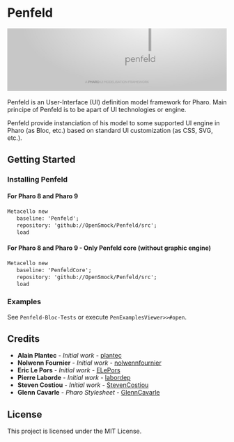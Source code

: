 # Penfeld

![Penfeld Banner](PenfeldBanner.jpg)

Penfeld is an User-Interface (UI) definition model framework for Pharo.
Main principe of Penfeld is to be apart of UI technologies or engine.

Penfeld provide instanciation of his model to some supported UI engine in Pharo (as Bloc, etc.) based on standard UI customization (as CSS, SVG, etc.).

## Getting Started

### Installing Penfeld

#### For Pharo 8 and Pharo 9

```Smalltalk
Metacello new
   baseline: 'Penfeld';
   repository: 'github://OpenSmock/Penfeld/src';
   load
```

#### For Pharo 8 and Pharo 9 - Only Penfeld core (without graphic engine)

```Smalltalk
Metacello new
   baseline: 'PenfeldCore';
   repository: 'github://OpenSmock/Penfeld/src';
   load
```

### Examples

See `Penfeld-Bloc-Tests` or execute `PenExamplesViewer>>#open`.

## Credits

* **Alain Plantec** - *Initial work* - [plantec](https://github.com/plantec)
* **Nolwenn Fournier** - *Initial work* - [nolwennfournier](https://github.com/nolwennfournier)
* **Eric Le Pors** - *Initial work* - [ELePors](https://github.com/ELePors)
* **Pierre Laborde** - *Initial work* - [labordep](https://github.com/labordep)
* **Steven Costiou** - *Initial work* - [StevenCostiou](https://github.com/StevenCostiou)
* **Glenn Cavarle** - *Pharo Stylesheet* - [GlennCavarle](https://github.com/GlennCavarle)

## License

This project is licensed under the MIT License.
